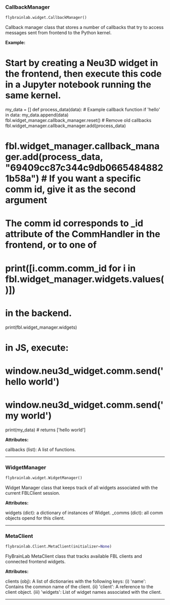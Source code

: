 ### CallbackManager


```python
flybrainlab.widget.CallbackManager()
```


Callback manager class that stores a number of callbacks that try to access messages sent from frontend to the Python kernel.

__Example:__

# Start by creating a Neu3D widget in the frontend, then execute this code in a Jupyter notebook running the same kernel.
my_data = []
def process_data(data): # Example callback function
    if 'hello' in data:
        my_data.append(data)
fbl.widget_manager.callback_manager.reset() # Remove old callbacks
fbl.widget_manager.callback_manager.add(process_data)
# fbl.widget_manager.callback_manager.add(process_data, "69409cc87c344c9db06654848821b58a") # If you want a specific comm id, give it as the second argument
# The comm id corresponds to _id attribute of the CommHandler in the frontend, or to one of
# print([i.comm.comm_id for i in fbl.widget_manager.widgets.values()])
# in the backend.
print(fbl.widget_manager.widgets)
# in JS, execute:
# window.neu3d_widget.comm.send('hello world')
# window.neu3d_widget.comm.send('my world')
print(my_data) # returns ['hello world']

__Attributes:__

callbacks (list): A list of functions.


----

### WidgetManager


```python
flybrainlab.widget.WidgetManager()
```


Widget Manager class that keeps track of all widgets associated with the current FBLClient session.

__Attributes:__

widgets (dict): a dictionary of instances of Widget.
_comms (dict): all comm objects opend for this client.


----

### MetaClient


```python
flybrainlab.Client.MetaClient(initializer=None)
```


FlyBrainLab MetaClient class that tracks available FBL clients and connected frontend widgets.

__Attributes:__

clients (obj): A list of dictionaries with the following keys: (i) 'name': Contains the common name of the client. (ii) 'client': A reference to the client object. (iii) 'widgets': List of widget names associated with the client.


----

